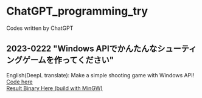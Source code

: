 # ChatGPT_programming_try
Codes written by ChatGPT

## 2023-0222 "Windows APIでかんたんなシューティングゲームを作ってください"  
English(DeepL translate): Make a simple shooting game with Windows API!  
[Code here](https://github.com/yyhome-tromb/ChatGPT_programming_try/blob/main/winAPI_shootingGame/main.cpp)  
[Result Binary Here (build with MinGW)](https://github.com/yyhome-tromb/ChatGPT_programming_try/releases/tag/winAPI_shootingGame)  
